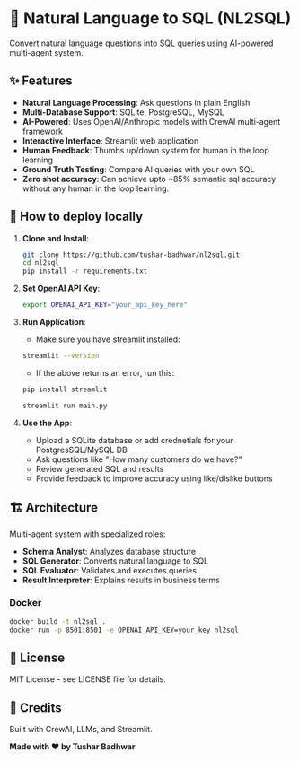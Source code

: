 # 🤖 Natural Language to SQL (NL2SQL)

Convert natural language questions into SQL queries using AI-powered multi-agent system.

## ✨ Features

- **Natural Language Processing**: Ask questions in plain English
- **Multi-Database Support**: SQLite, PostgreSQL, MySQL
- **AI-Powered**: Uses OpenAI/Anthropic models with CrewAI multi-agent framework
- **Interactive Interface**: Streamlit web application
- **Human Feedback**: Thumbs up/down system for human in the loop learning
- **Ground Truth Testing**: Compare AI queries with your own SQL
- **Zero shot accuracy**: Can achieve upto ~85% semantic sql accuracy without any human in the loop learning.

## 🚀 How to deploy locally

1. **Clone and Install**:
   ```bash
   git clone https://github.com/tushar-badhwar/nl2sql.git
   cd nl2sql
   pip install -r requirements.txt
   ```

2. **Set OpenAI API Key**:
   ```bash
   export OPENAI_API_KEY="your_api_key_here"
   ```

3. **Run Application**:
   - Make sure you have streamlit installed:
   ```bash
   streamlit --version
   ```
   - If the above returns an error, run this:
   ```bash
   pip install streamlit
   ```
   ```bash
   streamlit run main.py
   ```

4. **Use the App**:
   - Upload a SQLite database or add crednetials for your PostgresSQL/MySQL DB
   - Ask questions like "How many customers do we have?"
   - Review generated SQL and results
   - Provide feedback to improve accuracy using like/dislike buttons

## 🏗️ Architecture

Multi-agent system with specialized roles:
- **Schema Analyst**: Analyzes database structure
- **SQL Generator**: Converts natural language to SQL
- **SQL Evaluator**: Validates and executes queries
- **Result Interpreter**: Explains results in business terms


### Docker
```bash
docker build -t nl2sql .
docker run -p 8501:8501 -e OPENAI_API_KEY=your_key nl2sql
```

## 📄 License

MIT License - see LICENSE file for details.

## 🙏 Credits

Built with CrewAI, LLMs, and Streamlit.

**Made with ❤️ by Tushar Badhwar**